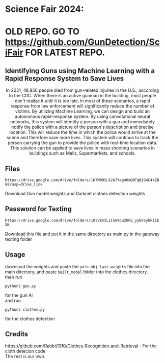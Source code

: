 # Science Fair 2024: 

# OLD REPO. GO TO https://github.com/GunDetection/SciFair FOR LATEST REPO.

## Identifying Guns using Machine Learning with a Rapid Response System to Save Lives
<p style="text-align: center;">
In 2021, 48,830 people died from gun-related injuries in the U.S., according to the CDC. When there is an active gunman in the building, most people don't realize it until it is too late. In most of these scenarios, a rapid response from law enforcement will significantly reduce the number of victims. By utilizing Machine Learning, we can design and build an autonomous rapid-response system. By using convolutional neural networks, this system will identify a person with a gun and immediately notify the police with a picture of the person's description and precise location. This will reduce the time in which the police would arrive at the scene and therefore save more lives. This system will continue to track the person carrying the gun to provide the police with real-time location data. This solution can be applied to save lives in mass shooting scenarios in buildings such as Malls, Supermarkets, and schools.
</p>

## Files

`https://drive.google.com/drive/folders/1K7W09SLk2A7Yeg40mQ8TqBjQ4C44ZNG8?usp=drive_link`

Download Gun model weights and Darknet clothes detection weights

## Password for Texting
`https://drive.google.com/drive/folders/10lVkmILzi5nVou20RG_yyEVbyhk1iEXK`

Download this file and put it in the same directory as main.py in the gateway texting folder

## Usage

download the weights and paste the `yolo-obj_last.weights` file into the main directory, and paste `built_model` folder into the clothes directory.
<br>
then run 

```shell
python3 gun.py
```

for the gun AI
<br>
and run

```shell
python3 clothes.py
```
for the clothes detection

## Credits
https://github.com/Rabbit1010/Clothes-Recognition-and-Retrieval -
For the cloth detecion code
<br>
The rest is our own.
